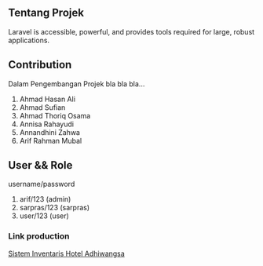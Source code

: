 ## Tentang Projek

Laravel is accessible, powerful, and provides tools required for large, robust applications.

## Contribution

Dalam Pengembangan Projek bla bla bla...
1. Ahmad Hasan Ali
2. Ahmad Sufian
3. Ahmad Thoriq Osama
4. Annisa Rahayudi
5. Annandhini Zahwa
6. Arif Rahman Mubal


## User && Role

username/password
1. arif/123 (admin)
2. sarpras/123 (sarpras)
3. user/123 (user)


### Link production

[Sistem Inventaris Hotel Adhiwangsa](https://v3420003.mhs.d3tiuns.com/)
